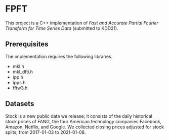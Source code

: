 # FPFT

This project is a C++ implementation of *Fast and Accurate Partial Fourier Transform for Time Series Data* (submitted to KDD21).

## Prerequisites

The implementation requires the following libraries.

- mkl.h
- mkl_dfti.h
- ipp.h
- ipps.h
- fftw3.h

## Datasets

Stock is a new public data we release; it consists of the daily historical stock prices of FANG, 
the four American technology companies Facebook, Amazon, Netflix, and Google.
We collected closing prices adjusted for stock splits, from 2017-01-03 to 2021-01-08.
